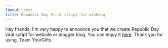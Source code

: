 ```yaml
---
layout: post
title: Republic Day Viral script for wishing
---
```

Hey friends, I'm very happy to announce you that we create Republic Day viral script for website or blogger blog. You can enjoy it [here](https://yourgifts.github.io/republicday).
Thank you for using.
Team YourGifts.
